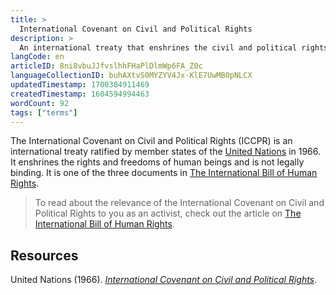```yaml
---
title: >
  International Covenant on Civil and Political Rights
description: >
  An international treaty that enshrines the civil and political rights of human beings
langCode: en
articleID: 8ni8vbuJJfvslhhFHaPlDlmWp6FA_Z0c
languageCollectionID: buhAXtvS0MYZYV4Jx-KlE7UwMB0pNLCX
updatedTimestamp: 1700384911469
createdTimestamp: 1604594994463
wordCount: 92
tags: ["terms"]
---
```


The International Covenant on Civil and Political Rights (ICCPR) is an international treaty ratified by member states of the [United Nations](/rights/united-nations) in 1966. It enshrines the rights and freedoms of human beings and is not legally binding. It is one of the three documents in [The International Bill of Human Rights](/rights/international-bill-of-human-rights).

> To read about the relevance of the International Covenant on Civil and Political Rights to you as an activist, check out the article on [The International Bill of Human Rights](/rights/international-bill-of-human-rights).

## Resources

United Nations (1966). [_International Covenant on Civil and Political Rights_](https://www.ohchr.org/en/professionalinterest/pages/ccpr.aspx).